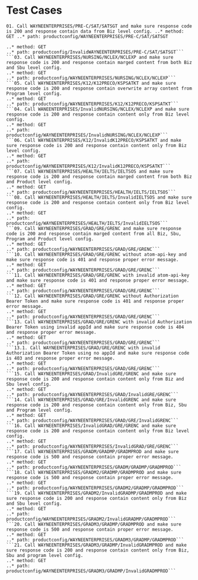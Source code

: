 # Test Cases
`01. Call WAYNEENTERPRISES/PRE-C/SAT/SATSGT and make sure response code is 200 and response contain data from Biz level config.
..* method: GET
..* path: productconfig/WAYNEENTERPRISES/PRE-C/SAT/SATSGT`
```02. Call InvalidWAYNEENTERPRISES/PRE-C/SAT/SATSGT and make sure response code is 404 and response contain proper error message.
..* method: GET
..* path: productconfig/InvalidWAYNEENTERPRISES/PRE-C/SAT/SATSGT```
```03. Call WAYNEENTERPRISES/NURSING/NCLEX/NCLEXP and make sure response code is 200 and response contain marged content from both Biz and Sbu level config.
..* method: GET
..* path: productconfig/WAYNEENTERPRISES/NURSING/NCLEX/NCLEXP```
```05. Call WAYNEENTERPRISES/K12/K12PRECO/KSPSATKT and make sure response code is 200 and response contain overwrite array content from Program level config.
..* method: GET
..* path: productconfig/WAYNEENTERPRISES/K12/K12PRECO/KSPSATKT```
```04. Call WANEENTERPRISES/InvalidNURSING/NCLEX/NCLEXP and make sure response code is 200 and response contain content only from Biz level config.
..* method: GET
..* path: productconfig/WAYNEENTERPRISES/InvalidNURSING/NCLEX/NCLEXP```
```06. Call WAYNEENTERPRISES/K12/InvalidK12PRECO/KSPSATKT and make sure response code is 200 and response contain content only from Biz level config.
..* method: GET
..* path: productconfig/WAYNEENTERPRISES/K12/InvalidK12PRECO/KSPSATKT```
```07. Call WAYNEENTERPRISES/HEALTH/IELTS/IELTSOS and make sure response code is 200 and response contain marged content from both Biz and Product level config.
..* method: GET
..* path: productconfig/WAYNEENTERPRISES/HEALTH/IELTS/IELTSOS```
```08. Call WAYNEENTERPRISES/HEALTH/IELTS/InvalidIELTSOS and make sure response code is 200 and response contain content only from Biz level config.
..* method: GET
..* path: productconfig/WAYNEENTERPRISES/HEALTH/IELTS/InvalidIELTSOS```
```09. Call WAYNEENTERPRISES/GRAD/GRE/GRENC and make sure response code is 200 and response contain marged content from all Biz, Sbu, Program and Product level config.
..* method: GET
..* path: productconfig/WAYNEENTERPRISES/GRAD/GRE/GRENC```
```10. Call WAYNEENTERPRISES/GRAD/GRE/GRENC without atom-api-key and make sure response code is 401 and response proper error message.
..* method: GET
..* path: productconfig/WAYNEENTERPRISES/GRAD/GRE/GRENC```
```11. Call WAYNEENTERPRISES/GRAD/GRE/GRENC with invalid atom-api-key and make sure response code is 401 and response proper error message.
..* method: GET
..* path: productconfig/WAYNEENTERPRISES/GRAD/GRE/GRENC```
```12. Call WAYNEENTERPRISES/GRAD/GRE/GRENC without Authorization Bearer Token and make sure response code is 401 and response proper error message.
..* method: GET
..* path: productconfig/WAYNEENTERPRISES/GRAD/GRE/GRENC```
```13. Call WAYNEENTERPRISES/GRAD/GRE/GRENC with invalid Authorization Bearer Token using invalid appId and make sure response code is 404 and response proper error message.
..* method: GET
..* path: productconfig/WAYNEENTERPRISES/GRAD/GRE/GRENC```
```13.1. Call WAYNEENTERPRISES/GRAD/GRE/GRENC with invalid Authorization Bearer Token using no appId and make sure response code is 403 and response proper error message.
..* method: GET
..* path: productconfig/WAYNEENTERPRISES/GRAD/GRE/GRENC```
```15. Call WAYNEENTERPRISES/GRAD/InvalidGRE/GRENC and make sure response code is 200 and response contain content only from Biz and Sbu level config.
..* method: GET
..* path: productconfig/WAYNEENTERPRISES/GRAD/InvalidGRE/GRENC```
```14. Call WAYNEENTERPRISES/GRAD/GRE/InvalidGRENC and make sure response code is 200 and response contain content only from Biz, Sbu and Program level config.
..* method: GET
..* path: productconfig/WAYNEENTERPRISES/GRAD/GRE/InvalidGRENC```
```16. Call WAYNEENTERPRISES/InvalidGRAD/GRE/GRENC and make sure response code is 200 and response contain content only from Biz level config.
..* method: GET
..* path: productconfig/WAYNEENTERPRISES/InvalidGRAD/GRE/GRENC```
```17. Call WAYNEENTERPRISES/GRADM/GRADMP/GRADMPROD and make sure response code is 500 and response contain proper error message.
..* method: GET
..* path: productconfig/WAYNEENTERPRISES/GRADM/GRADMP/GRADMPROD```
```18. Call WAYNEENTERPRISES/GRADM2/GRADMP/GRADMPROD and make sure response code is 500 and response contain proper error message.
..* method: GET
..* path: productconfig/WAYNEENTERPRISES/GRADM2/GRADMP/GRADMPROD```
```19. Call WAYNEENTERPRISES/GRADM2/InvalidGRADMP/GRADMPROD and make sure response code is 200 and response contain content only from Biz and Sbu level config.
..* method: GET
..* path: productconfig/WAYNEENTERPRISES/GRADM2/InvalidGRADMP/GRADMPROD```
```20. Call WAYNEENTERPRISES/GRADM3/GRADMP/GRADMPROD and make sure response code is 500 and response contain proper error message.
..* method: GET
..* path: productconfig/WAYNEENTERPRISES/GRADM3/GRADMP/GRADMPROD```
```21. Call WAYNEENTERPRISES/GRADM3/GRADMP/InvalidGRADMPROD and make sure response code is 200 and response contain content only from Biz, Sbu and program level config.
..* method: GET
..* path: productconfig/WAYNEENTERPRISES/GRADM3/GRADMP/InvalidGRADMPROD```
